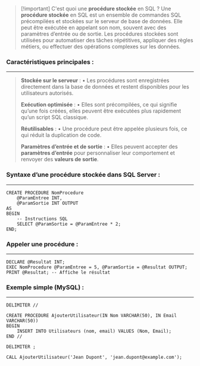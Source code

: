 

> [!important] C'est quoi une **procédure stockée** en SQL ?
> Une **procédure stockée** en SQL est un ensemble de commandes SQL précompilées et stockées sur le serveur de base de données. Elle peut être exécutée en appelant son nom, souvent avec des paramètres d’entrée ou de sortie. Les procédures stockées sont utilisées pour automatiser des tâches répétitives, appliquer des règles métiers, ou effectuer des opérations complexes sur les données.

### **Caractéristiques principales :**

---
> **Stockée sur le serveur** :
> 	• Les procédures sont enregistrées directement dans la base de données et restent   disponibles pour les utilisateurs autorisés.
> 
> **Exécution optimisée** :
> 	• Elles sont précompilées, ce qui signifie qu’une fois créées, elles peuvent être exécutées plus rapidement qu’un script SQL classique.
> 
> **Réutilisables** :
> 	• Une procédure peut être appelée plusieurs fois, ce qui réduit la duplication de code.
> 	
> **Paramètres d’entrée et de sortie** :
> 	• Elles peuvent accepter des **paramètres d’entrée** pour personnaliser leur comportement et renvoyer des **valeurs de sortie**.


### **Syntaxe d’une procédure stockée dans SQL Server :**

---
```
CREATE PROCEDURE NomProcedure
    @ParamEntree INT,
    @ParamSortie INT OUTPUT
AS
BEGIN
    -- Instructions SQL
    SELECT @ParamSortie = @ParamEntree * 2;
END;
```


### **Appeler une procédure :**

---
```
DECLARE @Resultat INT;
EXEC NomProcedure @ParamEntree = 5, @ParamSortie = @Resultat OUTPUT;
PRINT @Resultat; -- Affiche le résultat
```


### **Exemple simple (MySQL) :**

---
```
DELIMITER //

CREATE PROCEDURE AjouterUtilisateur(IN Nom VARCHAR(50), IN Email VARCHAR(50))
BEGIN
    INSERT INTO Utilisateurs (nom, email) VALUES (Nom, Email);
END //

DELIMITER ;
```

```
CALL AjouterUtilisateur('Jean Dupont', 'jean.dupont@example.com');
```